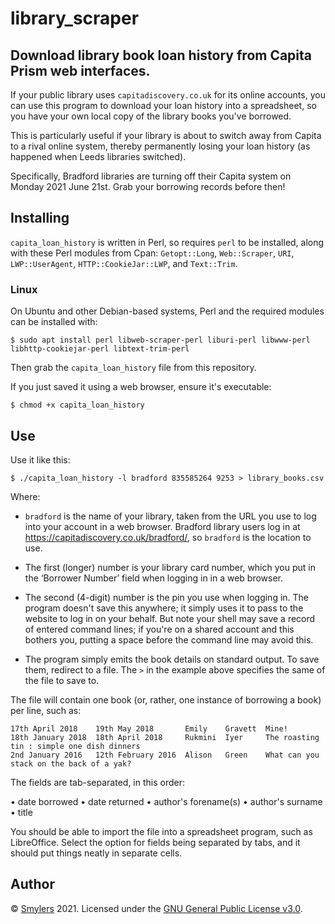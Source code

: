 # library_scraper

## Download library book loan history from Capita Prism web interfaces.

If your public library uses `capitadiscovery.co.uk` for its online accounts,
you can use this program to download your loan history into a spreadsheet, so
you have your own local copy of the library books you've borrowed.

This is particularly useful if your library is about to switch away from Capita
to a rival online system, thereby permanently losing your loan history (as
happened when Leeds libraries switched).

Specifically, Bradford libraries are turning off their Capita system on Monday
2021 June 21st. Grab your borrowing records before then!


## Installing

`capita_loan_history` is written in Perl, so requires `perl` to be installed,
along with these Perl modules from Cpan: `Getopt::Long`, `Web::Scraper`, `URI`,
`LWP::UserAgent`, `HTTP::CookieJar::LWP`, and `Text::Trim`.

### Linux

On Ubuntu and other Debian-based systems, Perl and the required modules can be
installed with:

    $ sudo apt install perl libweb-scraper-perl liburi-perl libwww-perl libhttp-cookiejar-perl libtext-trim-perl

Then grab the `capita_loan_history` file from this repository.

If you just saved it using a web browser, ensure it's executable:

    $ chmod +x capita_loan_history


## Use

Use it like this:

    $ ./capita_loan_history -l bradford 835585264 9253 > library_books.csv

Where:

* `bradford` is the name of your library, taken from the URL you use to log
  into your account in a web browser. Bradford library users log in at
  <https://capitadiscovery.co.uk/bradford/>, so `bradford` is the location to
  use.

* The first (longer) number is your library card number, which you put in the ‘Borrower
  Number’ field when logging in in a web browser.

* The second (4-digit) number is the pin you use when logging in. The program
  doesn't save this anywhere; it simply uses it to pass to the website to log
  in on your behalf. But note your shell may save a record of entered command
  lines; if you're on a shared account and this bothers you, putting a space
  before the command line may avoid this.

* The program simply emits the book details on standard output. To save them,
  redirect to a file. The `>` in the example above specifies the same of the
  file to save to.

The file will contain one book (or, rather, one instance of borrowing a book)
per line, such as:

    17th April 2018    19th May 2018       Emily    Gravett  Mine!
    18th January 2018  18th April 2018     Rukmini  Iyer     The roasting tin : simple one dish dinners
    2nd January 2016   12th February 2016  Alison   Green    What can you stack on the back of a yak?

The fields are tab-separated, in this order:

• date borrowed
• date returned
• author's forename(s)
• author's surname
• title

You should be able to import the file into a spreadsheet program, such as
LibreOffice. Select the option for fields being separated by tabs, and it
should put things neatly in separate cells.


## Author

© [Smylers](https://twitter.com/Smylers2) 2021.
Licensed under the [GNU General Public License v3.0](COPYING).

